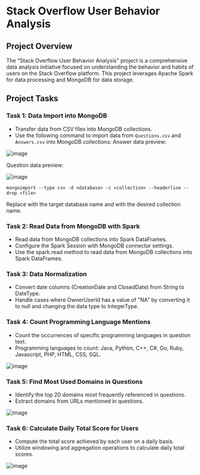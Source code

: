 # Stack Overflow User Behavior Analysis

## Project Overview

The "Stack Overflow User Behavior Analysis" project is a comprehensive data analysis initiative focused on understanding the behavior and habits of users on the Stack Overflow platform. This project leverages Apache Spark for data processing and MongoDB for data storage.

## Project Tasks

### Task 1: Data Import into MongoDB

- Transfer data from CSV files into MongoDB collections.
- Use the following command to import data from `Questions.csv` and `Answers.csv` into MongoDB collections:
Answer data preview:

![image](https://github.com/huy1741/user-behavior-spark/assets/64857328/cd9d29a1-1463-45fe-944e-f610a354cd9c)

Question data preview:

![image](https://github.com/huy1741/user-behavior-spark/assets/64857328/b5e338d7-a43b-4e37-be30-0dc8378f7306)

```shell
mongoimport --type csv -d <database> -c <collection> --headerline --drop <file>
```
Replace <database> with the target database name and <collection> with the desired collection name.

### Task 2: Read Data from MongoDB with Spark

- Read data from MongoDB collections into Spark DataFrames.
- Configure the Spark Session with MongoDB connector settings.
- Use the spark.read method to read data from MongoDB collections into Spark DataFrames.

### Task 3: Data Normalization
- Convert date columns (CreationDate and ClosedDate) from String to DateType.
- Handle cases where OwnerUserId has a value of "NA" by converting it to null and changing the data type to IntegerType.

### Task 4: Count Programming Language Mentions
- Count the occurrences of specific programming languages in question text.
- Programming languages to count: Java, Python, C++, C#, Go, Ruby, Javascript, PHP, HTML, CSS, SQL.

![image](https://github.com/huy1741/user-behavior-spark/assets/64857328/c4533608-2789-4b55-97df-2fb1502edc35)

### Task 5: Find Most Used Domains in Questions
- Identify the top 20 domains most frequently referenced in questions.
- Extract domains from URLs mentioned in questions.

![image](https://github.com/huy1741/user-behavior-spark/assets/64857328/a8e2e8ca-cadc-466a-97d5-71e4c2d0b35b)

### Task 6: Calculate Daily Total Score for Users
- Compute the total score achieved by each user on a daily basis.
- Utilize windowing and aggregation operations to calculate daily total scores.

![image](https://github.com/huy1741/user-behavior-spark/assets/64857328/ab99a81a-95d6-476a-8896-3e29fe1e6284)


